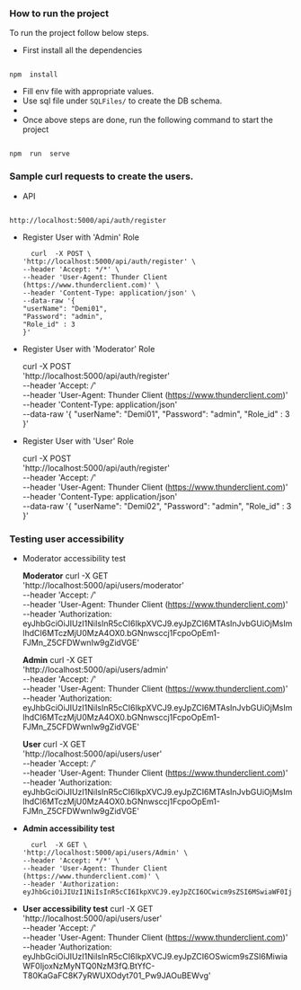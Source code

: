 ### How to run the project

  
 To run the project follow below steps.

- First install all the dependencies
  

```shell

npm  install

```
- Fill env file with appropriate values.
- Use sql file under `SQLFiles/` to create the DB schema.
- 
- Once above steps are done, run the following command to start the project

  

```shell

npm  run  serve

```

  

### Sample curl requests to create the users.

  

- API

```http

http://localhost:5000/api/auth/register

```

  

- Register User with 'Admin' Role

        curl  -X POST \
      'http://localhost:5000/api/auth/register' \
      --header 'Accept: */*' \
      --header 'User-Agent: Thunder Client (https://www.thunderclient.com)' \
      --header 'Content-Type: application/json' \
      --data-raw '{
      "userName": "Demi01",
      "Password": "admin",
      "Role_id" : 3
	  }'
   

  

- Register User with 'Moderator' Role

    curl  -X POST \
      'http://localhost:5000/api/auth/register' \
      --header 'Accept: */*' \
      --header 'User-Agent: Thunder Client (https://www.thunderclient.com)' \
      --header 'Content-Type: application/json' \
      --data-raw '{
      "userName": "Demi01",
      "Password": "admin",
      "Role_id" : 3
    }'
 
- Register User with 'User' Role

    curl  -X POST \
      'http://localhost:5000/api/auth/register' \
      --header 'Accept: */*' \
      --header 'User-Agent: Thunder Client (https://www.thunderclient.com)' \
      --header 'Content-Type: application/json' \
      --data-raw '{
      "userName": "Demi02",
      "Password": "admin",
      "Role_id" : 3
    }'

  

### Testing user accessibility

- Moderator accessibility test

	**Moderator**
    curl  -X GET \
      'http://localhost:5000/api/users/moderator' \
      --header 'Accept: */*' \
      --header 'User-Agent: Thunder Client (https://www.thunderclient.com)' \
      --header 'Authorization: eyJhbGciOiJIUzI1NiIsInR5cCI6IkpXVCJ9.eyJpZCI6MTAsInJvbGUiOjMsImlhdCI6MTczMjU0MzA4OX0.bGNnwsccj1FcpoOpEm1-FJMn_Z5CFDWwnIw9gZidVGE'

	**Admin**
	    curl  -X GET \
      'http://localhost:5000/api/users/admin' \
      --header 'Accept: */*' \
      --header 'User-Agent: Thunder Client (https://www.thunderclient.com)' \
      --header 'Authorization: eyJhbGciOiJIUzI1NiIsInR5cCI6IkpXVCJ9.eyJpZCI6MTAsInJvbGUiOjMsImlhdCI6MTczMjU0MzA4OX0.bGNnwsccj1FcpoOpEm1-FJMn_Z5CFDWwnIw9gZidVGE'

	**User**
	    curl  -X GET \
      'http://localhost:5000/api/users/user' \
      --header 'Accept: */*' \
      --header 'User-Agent: Thunder Client (https://www.thunderclient.com)' \
      --header 'Authorization: eyJhbGciOiJIUzI1NiIsInR5cCI6IkpXVCJ9.eyJpZCI6MTAsInJvbGUiOjMsImlhdCI6MTczMjU0MzA4OX0.bGNnwsccj1FcpoOpEm1-FJMn_Z5CFDWwnIw9gZidVGE'

- **Admin accessibility test**

	    curl  -X GET \
      'http://localhost:5000/api/users/Admin' \
      --header 'Accept: */*' \
      --header 'User-Agent: Thunder Client (https://www.thunderclient.com)' \
      --header 'Authorization: eyJhbGciOiJIUzI1NiIsInR5cCI6IkpXVCJ9.eyJpZCI6OCwicm9sZSI6MSwiaWF0IjoxNzMyNTQ1MDMwfQ.GSvkvvzpMjPjUcGi4MqISY50DnarKqxU29ubFO7NwiI'

- **User accessibility test** 
	    curl  -X GET \
      'http://localhost:5000/api/users/user' \
      --header 'Accept: */*' \
      --header 'User-Agent: Thunder Client (https://www.thunderclient.com)' \
      --header 'Authorization: eyJhbGciOiJIUzI1NiIsInR5cCI6IkpXVCJ9.eyJpZCI6OSwicm9sZSI6MiwiaWF0IjoxNzMyNTQ0NzM3fQ.BtYfC-T80KaGaFC8K7yRWUXOdyt701_Pw9JAOuBEWvg'